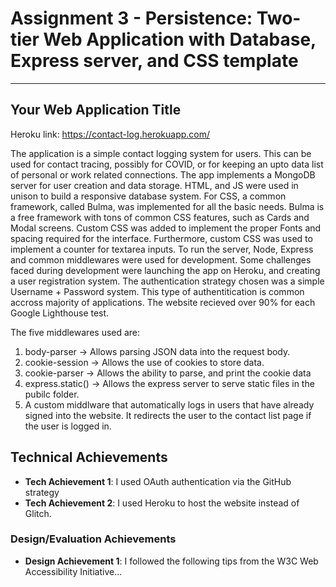 Assignment 3 - Persistence: Two-tier Web Application with Database, Express server, and CSS template
===
---

## Your Web Application Title

Heroku link: https://contact-log.herokuapp.com/

The application is a simple contact logging system for users. This can be used for contact tracing, possibly for COVID, or for keeping an upto data list of personal or work related connections. The app implements a MongoDB server for user creation and data storage. HTML, and JS were used in unison to build a responsive database system. For CSS, a common framework, called Bulma, was implemented for all the basic needs. Bulma is a free framework with tons of common CSS features, such as Cards and Modal screens. Custom CSS was added to implement the proper Fonts and spacing required for the interface. Furthermore, custom CSS was used to implement a counter for textarea inputs. To run the server, Node, Express and common middlewares were used for development. Some challenges faced during development were launching the app on Heroku, and creating a user registration system. The authentication strategy chosen was a simple Username + Password system. This type of authentitication is common accross majority of applications. The website recieved over 90% for each Google Lighthouse test.

The five middlewares used are:
1. body-parser -> Allows parsing JSON data into the request body.
2. cookie-session -> Allows the use of cookies to store data.
3. cookie-parser -> Allows the ability to parse, and print the cookie data
4. express.static() -> Allows the express server to serve static files in the pubilc folder.
5. A custom middlware that automatically logs in users that have already signed into the website. It redirects the user to the contact list page if the user is logged in.

## Technical Achievements
- **Tech Achievement 1**: I used OAuth authentication via the GitHub strategy
- **Tech Achievement 2**: I used Heroku to host the website instead of Glitch.

### Design/Evaluation Achievements
- **Design Achievement 1**: I followed the following tips from the W3C Web Accessibility Initiative...
